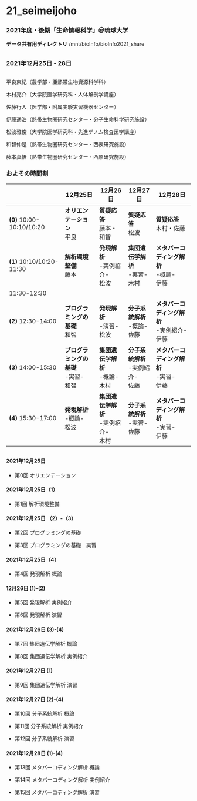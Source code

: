 # 21_seimeijoho

### 2021年度・後期「生命情報科学」＠琉球大学
**データ共有用ディレクトリ** /mnt/bioInfo/bioInfo2021_share
##

### 2021年12月25日 - 28日
##

平良東紀（農学部・亜熱帯生物資源科学科）

木村亮介（大学院医学研究科・人体解剖学講座）

佐藤行人（医学部・附属実験実習機器センター）

伊藤通浩（熱帯生物圏研究センター・分子生命科学研究施設）

松波雅俊（大学院医学研究科・先進ゲノム検査医学講座）

和智仲是（熱帯生物圏研究センター・西表研究施設）

藤本真悟（熱帯生物圏研究センター・西原研究施設）



### およその時間割

||12月25日|12月26日|12月27日|12月28日|
|-|-|-|-|-|
|**(0)** 10:00-10:10/10:20|**オリエンテーション**<br>平良 |**質疑応答**<br>藤本・和智|**質疑応答**<br>松波|**質疑応答**<br>木村・佐藤|
|**(1)** 10:10/10:20-11:30|**解析環境整備**<br>藤本|**発現解析**<br> -実例紹介-<br>松波|**集団遺伝学解析**<br> -実習-<br>木村|**メタバーコディング解析**<br> -概論-<br>伊藤|
|11:30-12:30||||
|**(2)** 12:30-14:00|**プログラミングの基礎**<br>和智|**発現解析**<br> -演習-<br>松波|**分子系統解析**<br> -概論-<br>佐藤|**メタバーコディング解析**<br> -実例紹介-<br>伊藤|
|**(3)** 14:00-15:30|**プログラミングの基礎**<br> -実習-<br>和智|**集団遺伝学解析**<br> -概論-<br>木村|**分子系統解析**<br> -実例紹介-<br>佐藤|**メタバーコディング解析**<br> -実習-<br>伊藤|
|**(4)** 15:30-17:00|**発現解析**<br> -概論-<br>松波|**集団遺伝学解析**<br> -実例紹介-<br>木村|**分子系統解析**<br> -実習-<br>佐藤|**メタバーコディング解析**<br> -実習-<br>伊藤|

## 

#### 2021年12月25日

- 第0回 オリエンテーション

#### 2021年12月25日（1）

- 第1回 解析環境整備

#### 2021年12月25日 （2）-（3）

- 第2回 プログラミングの基礎

- 第3回 プログラミングの基礎　実習

#### 2021年12月25日（4）

- 第4回 発現解析 概論

#### 12月26日 (1)-(2)

- 第5回 発現解析 実例紹介

- 第6回 発現解析 演習

#### 2021年12月26日 (3)-(4) 

- 第7回 集団遺伝学解析 概論

- 第8回 集団遺伝学解析 実例紹介

#### 2021年12月27日 (1)

- 第9回 集団遺伝学解析 演習

#### 2021年12月27日 (2)-(4)

- 第10回 分子系統解析 概論

- 第11回 分子系統解析 実例紹介

- 第12回 分子系統解析 演習

#### 2021年12月28日 (1)-(4)

- 第13回 メタバーコディング解析 概論

- 第14回 メタバーコディング解析 実例紹介

- 第15回 メタバーコディング解析 演習



